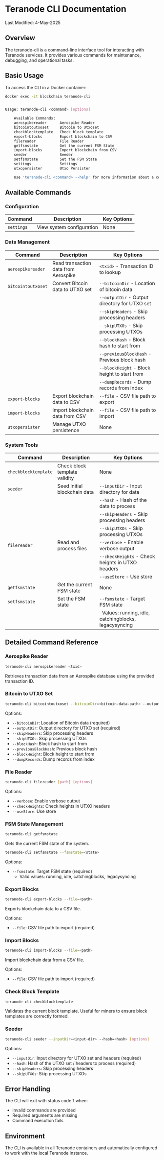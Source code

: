# Teranode CLI Documentation

Last Modified: 4-May-2025

## Overview

The teranode-cli is a command-line interface tool for interacting with Teranode services. It provides various commands for maintenance, debugging, and operational tasks.

## Basic Usage

To access the CLI in a Docker container:

```bash
docker exec -it blockchain teranode-cli


Usage: teranode-cli <command> [options]

    Available Commands:
    aerospikereader      Aerospike Reader
    bitcointoutxoset     Bitcoin to Utxoset
    checkblocktemplate   Check block template
    export-blocks        Export blockchain to CSV
    filereader           File Reader
    getfsmstate          Get the current FSM State
    import-blocks        Import blockchain from CSV
    seeder               Seeder
    setfsmstate          Set the FSM State
    settings             Settings
    utxopersister        Utxo Persister

    Use 'teranode-cli <command> --help' for more information about a command

```

## Available Commands

### Configuration

| Command     | Description                  | Key Options |
|-------------|------------------------------|-------------|
| `settings`  | View system configuration    | None        |

### Data Management

| Command            | Description                          | Key Options                                   |
|--------------------|--------------------------------------|-----------------------------------------------|
| `aerospikereader`  | Read transaction data from Aerospike | `<txid>` - Transaction ID to lookup           |
| `bitcointoutxoset` | Convert Bitcoin data to UTXO set     | `--bitcoinDir` - Location of bitcoin data     |
|                    |                                      | `--outputDir` - Output directory for UTXO set |
|                    |                                      | `--skipHeaders` - Skip processing headers     |
|                    |                                      | `--skipUTXOs` - Skip processing UTXOs         |
|                    |                                      | `--blockHash` - Block hash to start from      |
|                    |                                      | `--previousBlockHash` - Previous block hash    |
|                    |                                      | `--blockHeight` - Block height to start from  |
|                    |                                      | `--dumpRecords` - Dump records from index     |
| `export-blocks`    | Export blockchain data to CSV        | `--file` - CSV file path to export            |
| `import-blocks`    | Import blockchain data from CSV      | `--file` - CSV file path to import            |
| `utxopersister`    | Manage UTXO persistence              | None                                          |

### System Tools

| Command              | Description                   | Key Options                                                      |
|----------------------|-------------------------------|------------------------------------------------------------------|
| `checkblocktemplate` | Check block template validity | None                                                             |
| `seeder`             | Seed initial blockchain data  | `--inputDir` - Input directory for data                          |
|                      |                               | `--hash` - Hash of the data to process                           |
|                      |                               | `--skipHeaders` - Skip processing headers                        |
|                      |                               | `--skipUTXOs` - Skip processing UTXOs                            |
| `filereader`         | Read and process files        | `--verbose` - Enable verbose output                              |
|                      |                               | `--checkHeights` - Check heights in UTXO headers                 |
|                      |                               | `--useStore` - Use store                                         |
| `getfsmstate`        | Get the current FSM state     | None                                                             |
| `setfsmstate`        | Set the FSM state             | `--fsmstate` - Target FSM state                                  |
|                      |                               | &nbsp;&nbsp;Values: running, idle, catchingblocks, legacysyncing |

## Detailed Command Reference

### Aerospike Reader

```bash
teranode-cli aerospikereader <txid>
```

Retrieves transaction data from an Aerospike database using the provided transaction ID.

### Bitcoin to UTXO Set

```bash
teranode-cli bitcointoutxoset --bitcoinDir=<bitcoin-data-path> --outputDir=<output-dir-path> [options]
```

Options:

- `--bitcoinDir`: Location of Bitcoin data (required)
- `--outputDir`: Output directory for UTXO set (required)
- `--skipHeaders`: Skip processing headers
- `--skipUTXOs`: Skip processing UTXOs
- `--blockHash`: Block hash to start from
- `--previousBlockHash`: Previous block hash
- `--blockHeight`: Block height to start from
- `--dumpRecords`: Dump records from index

### File Reader

```bash
teranode-cli filereader [path] [options]
```

Options:

- `--verbose`: Enable verbose output
- `--checkHeights`: Check heights in UTXO headers
- `--useStore`: Use store

### FSM State Management

```bash
teranode-cli getfsmstate
```

Gets the current FSM state of the system.

```bash
teranode-cli setfsmstate --fsmstate=<state>
```

Options:

- `--fsmstate`: Target FSM state (required)
    - Valid values: running, idle, catchingblocks, legacysyncing

### Export Blocks

```bash
teranode-cli export-blocks --file=<path>
```

Exports blockchain data to a CSV file.

Options:

- `--file`: CSV file path to export (required)

### Import Blocks

```bash
teranode-cli import-blocks --file=<path>
```

Import blockchain data from a CSV file.

Options:

- `--file`: CSV file path to import (required)

### Check Block Template

```bash
teranode-cli checkblocktemplate
```

Validates the current block template. Useful for miners to ensure block templates are correctly formed.

### Seeder

```bash
teranode-cli seeder --inputDir=<input-dir> --hash=<hash> [options]
```

Options:

- `--inputDir`: Input directory for UTXO set and headers (required)
- `--hash`: Hash of the UTXO set / headers to process (required)
- `--skipHeaders`: Skip processing headers
- `--skipUTXOs`: Skip processing UTXOs

## Error Handling

The CLI will exit with status code 1 when:

- Invalid commands are provided
- Required arguments are missing
- Command execution fails

## Environment

The CLI is available in all Teranode containers and automatically configured to work with the local Teranode instance.

